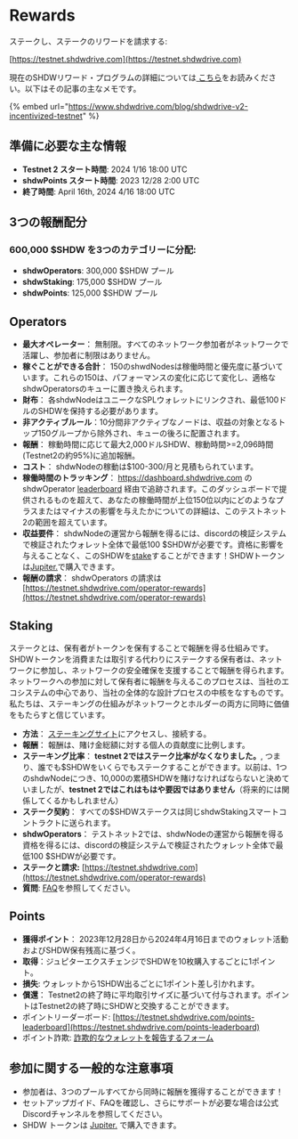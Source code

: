 # Rewards

ステークし、ステークのリワードを請求する:

[https://testnet.shdwdrive.com](https://testnet.shdwdrive.com)

現在のSHDWリワード・プログラムの詳細については[ こちら](https://www.shdwdrive.com/blog/shdwdrive-v2-incentivized-testnet)をお読みください。以下はその記事の主なメモです。

{% embed url="https://www.shdwdrive.com/blog/shdwdrive-v2-incentivized-testnet" %}

## 準備に必要な主な情報

* **Testnet 2 スタート時間**: 2024 1/16 18:00 UTC
* **shdwPoints スタート時間**: 2023 12/28 2:00 UTC
* **終了時間**: April 16th, 2024 4/16 18:00 UTC

## 3つの報酬配分

### **600,000 $SHDW を3つのカテゴリーに分配:**

* **shdwOperators**: 300,000 $SHDW プール
* **shdwStaking**: 175,000 $SHDW プール
* **shdwPoints**: 125,000 $SHDW プール

## Operators

* **最大オペレーター**： 無制限。すべてのネットワーク参加者がネットワークで活躍し、参加者に制限はありません。
* **稼ぐことができる合計**： 150のshwdNodesは稼働時間と優先度に基づいています。これらの150は、パフォーマンスの変化に応じて変化し、適格なshdwOperatorsのキューに置き換えられます。
* **財布**： 各shdwNodeはユニークなSPLウォレットにリンクされ、最低100ドルのSHDWを保持する必要があります。
* **非アクティブルール**：10分間非アクティブなノードは、収益の対象となるトップ150グループから除外され、キューの後ろに配置されます。
* **報酬**： 稼動時間に応じて最大2,000ドルSHDW、稼動時間>=2,096時間(Testnet2の約95%)に追加報酬。
* **コスト**： shdwNodeの稼動は$100-300/月と見積もられています。
* **稼働時間のトラッキング**： https://dashboard.shdwdrive.com の shdwOperator [leaderboard](https://testnet.shdwdrive.com/status-dashboard) 経由で追跡されます。このダッシュボードで提供されるものを超えて、あなたの稼働時間が上位150位以内にどのようなプラスまたはマイナスの影響を与えたかについての詳細は、このテストネット2の範囲を超えています。
* **収益要件**： shdwNodeの運営から報酬を得るには、discordの検証システムで検証されたウォレット全体で最低100 $SHDWが必要です。資格に影響を与えることなく、このSHDWを[stake](https://testnet.shdwdrive.com)することができます！SHDWトークンは[Jupiter.](https://jup.ag/swap/USDC-SHDW)で購入できます。
* **報酬の請求**： shdwOperators の請求は [https://testnet.shdwdrive.com/operator-rewards](https://testnet.shdwdrive.com/operator-rewards)

## Staking

ステークとは、保有者がトークンを保有することで報酬を得る仕組みです。SHDWトークンを消費または取引する代わりにステークする保有者は、ネットワークに参加し、ネットワークの安全確保を支援することで報酬を得られます。ネットワークへの参加に対して保有者に報酬を与えるこのプロセスは、当社のエコシステムの中心であり、当社の全体的な設計プロセスの中核をなすものです。私たちは、ステーキングの仕組みがネットワークとホルダーの両方に同時に価値をもたらすと信じています。

* **方法**： [ステーキングサイト](https://testnet.shdwdrive.com)にアクセスし、接続する。
* **報酬**： 報酬は、賭け金総額に対する個人の貢献度に比例します。
* **ステーキング比率**： **testnet 2ではステーク比率がなくなりました。**, つまり、誰でも$SHDWをいくらでもステークすることができます。以前は、1つのshdwNodeにつき、10,000の累積SHDWを賭けなければならないと決めていましたが、**testnet 2ではこれはもはや要因ではありません**（将来的には関係してくるかもしれません）
* **ステーク契約**： すべての$SHDWステークスは同じshdwStakingスマートコントラクトに送られます。
* **shdwOperators**： テストネット2では、shdwNodeの運営から報酬を得る資格を得るには、discordの検証システムで検証されたウォレット全体で最低100 $SHDWが必要です。
* **ステークと請求:** [https://testnet.shdwdrive.com](https://testnet.shdwdrive.com/operator-rewards)
* **質問**: [FAQ](../operate/node-faq.md#q-why-is-there-a-discrepancy-between-the-stake-rewards-im-claiming-and-the-estimated-amount-shown-in)を参照してください。

## Points

* **獲得ポイント**： 2023年12月28日から2024年4月16日までのウォレット活動およびSHDW保有残高に基づく。
* **取得**：ジュピターエクスチェンジでSHDWを10枚購入するごとに1ポイント。
* **損失**: ウォレットから1SHDW出るごとに1ポイント差し引かれます。
* **償還**： Testnet2の終了時に平均取引サイズに基づいて付与されます。ポイントはTestnet2の終了時にSHDWと交換することができます。
* ポイントリーダーボード: [https://testnet.shdwdrive.com/points-leaderboard](https://testnet.shdwdrive.com/points-leaderboard)
* ポイント詐欺: [詐欺的なウォレットを報告するフォーム](https://docs.google.com/forms/d/e/1FAIpQLSdztbGTeLSBuYi9nghZsC0rZ\_mnDORf7nB2Oqzml8\_hGIrl4g/viewform)

## 参加に関する一般的な注意事項

* 参加者は、3つのプールすべてから同時に報酬を獲得することができます！
* セットアップガイド、FAQを確認し、さらにサポートが必要な場合は公式Discordチャンネルを参照してください。
* SHDW トークンは [Jupiter.](https://jup.ag/swap/USDC-SHDW) で購入できます。
